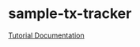# sample-tx-tracker

[Tutorial Documentation](https://docs.henesis.io/tracking-transactions/tutorial-tx-tracker)
